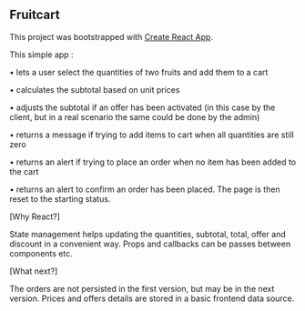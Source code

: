 ## Fruitcart

This project was bootstrapped with [Create React App](https://github.com/facebook/create-react-app).


This simple app :

• lets a user select the quantities of two fruits and add them to a cart

• calculates the subtotal based on unit prices

• adjusts the subtotal if an offer has been activated (in this case by the client, but in a real scenario the same could be done by the admin)

• returns a message if trying to add items to cart when all quantities are still zero

• returns an alert if trying to place an order when no item has been added to the cart

• returns an alert to confirm an order has been placed. The page is then reset to the starting status.

[Why React?] 

State management helps updating the quantities, subtotal, total, offer and discount in a convenient way. 
Props and callbacks can be passes between components etc.

[What next?]

The orders are not persisted in the first version, but may be in the next version.
Prices and offers details are stored in a basic frontend data source.
